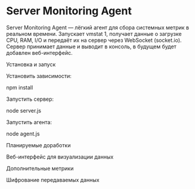 # Server Monitoring Agent

Server Monitoring Agent — лёгкий агент для сбора системных метрик в реальном времени. Запускает vmstat 1, получает данные о загрузке CPU, RAM, I/O и передаёт их на сервер через WebSocket (socket.io). Сервер принимает данные и выводит в консоль, в будущем будет добавлен веб-интерфейс.

Установка и запуск

Установить зависимости:

npm install

Запустить сервер:

node server.js

Запустить агента:

node agent.js

Планируемые доработки

Веб-интерфейс для визуализации данных

Дополнительные метрики

Шифрование передаваемых данных
